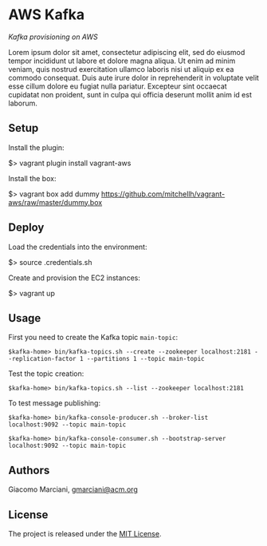 # AWS Kafka

*Kafka provisioning on AWS*

Lorem ipsum dolor sit amet, consectetur adipiscing elit, sed do eiusmod tempor incididunt ut labore et dolore magna aliqua.
Ut enim ad minim veniam, quis nostrud exercitation ullamco laboris nisi ut aliquip ex ea commodo consequat.
Duis aute irure dolor in reprehenderit in voluptate velit esse cillum dolore eu fugiat nulla pariatur.
Excepteur sint occaecat cupidatat non proident, sunt in culpa qui officia deserunt mollit anim id est laborum.


## Setup
Install the plugin:

  $> vagrant plugin install vagrant-aws

Install the box:

  $> vagrant box add dummy https://github.com/mitchellh/vagrant-aws/raw/master/dummy.box


## Deploy
Load the credentials into the environment:

  $> source .credentials.sh

Create and provision the EC2 instances:

  $> vagrant up

## Usage
First you need to create the Kafka topic `main-topic`:

    $kafka-home> bin/kafka-topics.sh --create --zookeeper localhost:2181 --replication-factor 1 --partitions 1 --topic main-topic

Test the topic creation:

    $kafka-home> bin/kafka-topics.sh --list --zookeeper localhost:2181

To test message publishing:

    $kafka-home> bin/kafka-console-producer.sh --broker-list localhost:9092 --topic main-topic

    $kafka-home> bin/kafka-console-consumer.sh --bootstrap-server localhost:9092 --topic main-topic


## Authors
Giacomo Marciani, [gmarciani@acm.org](mailto:gmarciani@acm.org)


## License
The project is released under the [MIT License](https://opensource.org/licenses/MIT).
